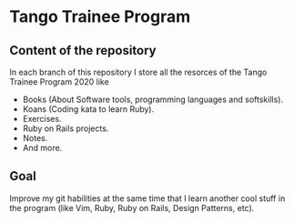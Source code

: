 # Tango Trainee Program

## Content of the repository

In each branch of this repository I store all the resorces of the Tango Trainee Program 2020 like

- Books (About Software tools, programming languages and softskills).
- Koans (Coding kata to learn Ruby).
- Exercises.
- Ruby on Rails projects.
- Notes.
- And more.

## Goal

Improve my git habilities at the same time that I learn another cool stuff in the program (like Vim, Ruby, Ruby on Rails, Design Patterns, etc).